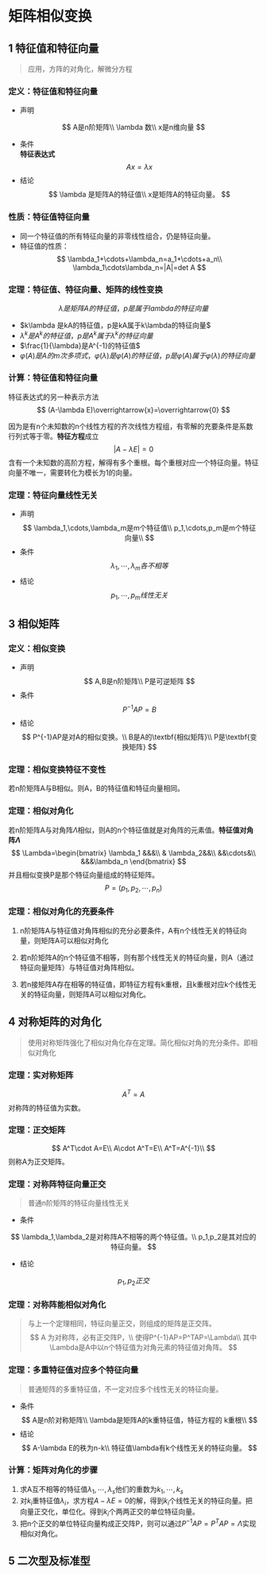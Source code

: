 # 矩阵相似变换

## 1 特征值和特征向量
> 应用，方阵的对角化，解微分方程

### 定义：特征值和特征向量

* 声明

$$
A是n阶矩阵\\
\lambda 数\\
x是n维向量
$$
* 条件  
**特征表达式**
$$
Ax=\lambda x
$$
* 结论
$$
\lambda 是矩阵A的特征值\\
x是矩阵A的特征向量。
$$
### 性质：特征值特征向量
* 同一个特征值的所有特征向量的非零线性组合，仍是特征向量。
* 特征值的性质：
$$
\lambda_1+\cdots+\lambda_n=a_1+\cdots+a_n\\
\lambda_1\cdots\lambda_n=|A|=det A
$$

### 定理：特征值、特征向量、矩阵的线性变换

$$
\lambda 是矩阵A的特征值，p是属于lambda的特征向量
$$

* $k\lambda 是kA的特征值，p是kA属于k\lambda的特征向量$
* $\lambda^k是A^k的特征值，p是A^k属于\lambda^k的特征向量$
* $\frac{1}{\lambda}是A^{-1}的特征值$
* $\varphi(A)是A的m次多项式，\varphi(\lambda)是\varphi(A)的特征值，p是\varphi(A)属于\varphi(\lambda)的特征向量$

### 计算：特征值和特征向量
特征表达式的另一种表示方法
$$
(A-\lambda E)\overrightarrow{x}=\overrightarrow{0}
$$

因为是有n个未知数的n个线性方程的齐次线性方程组，有零解的充要条件是系数行列式等于零。**特征方程**成立
$$
|A-\lambda E|=0
$$
含有一个未知数的高阶方程，解得有多个重根。每个重根对应一个特征向量。特征向量不唯一，需要转化为模长为1的向量。

### 定理：特征向量线性无关
* 声明
$$
\lambda_1,\cdots,\lambda_m是m个特征值\\
p_1,\cdots,p_m是m个特征向量\\
$$
* 条件
$$
\lambda_1,\cdots,\lambda_m各不相等
$$
* 结论
$$
p_1,\cdots,p_m线性无关
$$

## 3 相似矩阵

### 定义：相似变换
* 声明
$$
A,B是n阶矩阵\\
P是可逆矩阵
$$
* 条件
$$
P^{-1}AP=B
$$
* 结论
$$
P^{-1}AP是对A的相似变换。\\
B是A的\textbf{相似矩阵}\\
P是\textbf{变换矩阵}
$$

### 定理：相似变换特征不变性

若n阶矩阵A与B相似。则A，B的特征值和特征向量相同。

### 定理：相似对角化

若n阶矩阵A与对角阵$\Lambda$相似，则A的n个特征值就是对角阵的元素值。**特征值对角阵$\Lambda$**
$$
\Lambda=\begin{bmatrix}
    \lambda_1 &&&\\
    & \lambda_2&&\\
    &&\cdots&\\
    &&&\lambda_n
\end{bmatrix}
$$
并且相似变换P是那个特征向量组成的特征矩阵。
$$
P=(p_1,p_2,\cdots,p_n)
$$
### 定理：相似对角化的充要条件

1. n阶矩阵A与特征值对角阵相似的充分必要条件，A有n个线性无关的特征向量，则矩阵A可以相似对角化

2. 若n阶矩阵A的n个特征值不相等，则有那个线性无关的特征向量，则A（通过特征向量矩阵）与特征值对角阵相似。

3. 若n接矩阵A存在相等的特征值，即特征方程有k重根，且k重根对应k个线性无关的特征向量，则矩阵A可以相似对角化。

## 4 对称矩阵的对角化
> 使用对称矩阵强化了相似对角化存在定理。简化相似对角的充分条件。即相似对角化
### 定理：实对称矩阵
$$
A^T=A
$$
对称阵的特征值为实数。
### 定理：正交矩阵
$$
A^T\cdot A=E\\
A\cdot A^T=E\\
A^T=A^{-1}\\
$$
则称A为正交矩阵。
### 定理：对称阵特征向量正交
> 普通n阶矩阵的特征向量线性无关
* 条件

$$
\lambda_1,\lambda_2是对称阵A不相等的两个特征值。\\
p_1,p_2是其对应的特征向量。
$$
* 结论

$$
p_1,p_2正交
$$

### 定理：对称阵能相似对角化
> 与上一个定理相同，特征向量正交，则组成的矩阵是正交阵。
$$
A 为对称阵，必有正交阵P，\\
使得P^{-1}AP=P^TAP=\Lambda\\
其中\Lambda是A中以n个特征值为对角元素的特征值对角阵。
$$

### 定理：多重特征值对应多个特征向量
> 普通矩阵的多重特征值，不一定对应多个线性无关的特征向量。
* 条件
$$
A是n阶对称矩阵\\
\lambda是矩阵A的k重特征值，特征方程的
k重根\\
$$
* 结论
$$
A-\lambda E的秩为n-k\\
特征值\lambda有k个线性无关的特征向量。
$$

### 计算：矩阵对角化的步骤

1. 求A互不相等的特征值$\lambda_1,\cdots,\lambda_s$他们的重数为$k_1,\cdots,k_s$
2. 对$k_i$重特征值$\lambda_i$，求方程$A-\lambda E=0$的解，得到$k_i$个线性无关的特征向量。把向量正交化，单位化。得到$k_i$个两两正交的单位特征向量。
3. 把n个正交的单位特征向量构成正交阵P，则可以通过$P^{-1}AP=P^TAP=\Lambda$实现相似对角化。


## 5 二次型及标准型